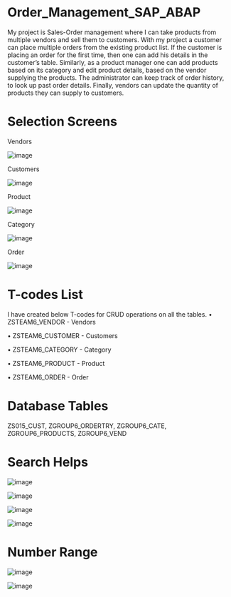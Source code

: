 # Order_Management_SAP_ABAP

My project is Sales-Order management where I can take products from multiple vendors and sell them to customers. With my project a customer can place multiple orders from the existing product list. If the customer is placing an order for the first time, then one can add his details in the customer’s table. Similarly, as a product manager one can add products based on its category and edit product details, based on the vendor supplying the products. The administrator can keep track of order history, to look up past order details. Finally, vendors can update the quantity of products they can supply to customers.


# Selection Screens
Vendors

![image](https://user-images.githubusercontent.com/97853861/201519939-06675c8f-d2c0-4249-a763-da890716e511.png)

Customers

![image](https://user-images.githubusercontent.com/97853861/201519955-6d0c690c-c89d-4649-b77d-39982310ead7.png)


Product

![image](https://user-images.githubusercontent.com/97853861/201519963-2492b25c-60db-4bb2-a506-0bcdb64c9ab2.png)


Category

![image](https://user-images.githubusercontent.com/97853861/201519970-67c0ccd4-ff20-4795-83d7-724ba6b542ac.png)


Order 

![image](https://user-images.githubusercontent.com/97853861/201519976-1239cf8c-6ba5-4240-a39f-ea988907beb6.png)


# T-codes List
I have created below T-codes for CRUD operations on all the tables.
•	ZSTEAM6_VENDOR - Vendors

•	ZSTEAM6_CUSTOMER - Customers

•	ZSTEAM6_CATEGORY - Category

•	ZSTEAM6_PRODUCT - Product

•	ZSTEAM6_ORDER - Order

# Database Tables
ZS015_CUST, ZGROUP6_ORDERTRY, ZGROUP6_CATE, ZGROUP6_PRODUCTS, ZGROUP6_VEND

# Search Helps

![image](https://user-images.githubusercontent.com/97853861/201520050-b3699578-4d26-4a67-9350-72dc25f3ea4e.png)

![image](https://user-images.githubusercontent.com/97853861/201520055-42a53555-3bcb-498b-a921-b9fbe3f10f22.png)

![image](https://user-images.githubusercontent.com/97853861/201520060-5f589283-5158-4705-9f97-a6b636cc31c2.png)

![image](https://user-images.githubusercontent.com/97853861/201520066-2a909604-45b7-427b-90cf-ed9f477c6d5a.png)


# Number Range

![image](https://user-images.githubusercontent.com/97853861/201520073-c0cf55dc-90ab-465d-b5be-4a3e263c21e8.png)

![image](https://user-images.githubusercontent.com/97853861/201520077-9eded3fe-7865-454e-b508-812858d49a4a.png)

